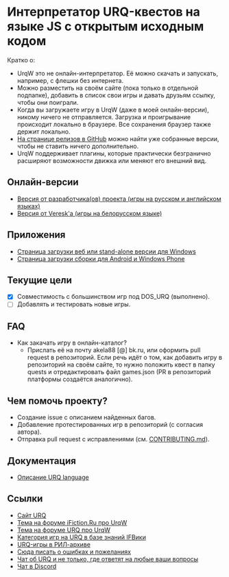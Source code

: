 # Интерпретатор URQ-квестов на языке JS с открытым исходным кодом

Кратко о:

* UrqW это не онлайн-интерпретатор. Её можно скачать и запускать, например, с флешки без интернета.
* Можно разместить на своём сайте (пока только в отдельной подпапке), добавить в список свои игры и давать друзьям ссылку, чтобы они поиграли.
* Когда вы загружаете игру в UrqW (даже в моей онлайн-версии), никому ничего не отправляется. Загрузка и проигрывание происходит локально в браузере. Все сохранения браузер также держит локально.
* [На странице релизов в GitHub](https://github.com/urqw/UrqW/releases) можно найти уже собранные версии, чтобы не ставить ничего дополнительно.
* UrqW поддерживает плагины, которые практически безгранично расширяют возможности движка или меняют его внешний вид.

## Онлайн-версии

* [Версия от разработчика(ов) проекта (игры на русском и английском языках)](https://urqw.github.io/UrqW/)
* [Версия от Veresk'а (игры на белорусском языке)](http://il.ideahost.by/game/UrqW-gh-pages/)

## Приложения

* [Страница загрузки веб или stand-alone версии для Windows](https://github.com/urqw/UrqW/releases)
* [Страница загрузки сборки для Android и Windows Phone](https://build.phonegap.com/apps/2457271/builds)

## Текущие цели

* [x] Совместимость с большинством игр под DOS_URQ (выполнено).
* [ ] Добавлять и тестировать новые игры.

## FAQ

* Как закачать игру в онлайн-каталог?
	- Прислать её на почту akela88 [@] bk.ru, или оформить pull request в репозиторий. Если речь идёт о том, как добавить игру в репозиторий на своём сайте, то нужно положить квест в папку quests и отредактировать файл games.json (PR в репозиторий платформы создаётся аналогично).
 
## Чем помочь проекту?

* Создание issue с описанием найденных багов.
* Добавление протестированных игр в репозиторий (с согласия автора).
* Отправка pull request с исправлениями (см. [CONTRIBUTING.md](CONTRIBUTING.md)).

## Документация

* [Описание URQ language](https://urqw.github.io/UrqW/docs/urql.html)

## Ссылки

* [Сайт URQ](http://urq.plut.info/)
* [Тема на форуме iFiction.Ru про UrqW](http://forum.ifiction.ru/viewtopic.php?id=2138)
* [Тема на форуме URQ про UrqW](http://urq.borda.ru/?1-0-0-00000495-000-0-0-1444755056)
* [Категория игр на URQ в базе знаний IFВики](https://ifwiki.ru/Категория:Игры_на_URQ)
* [URQ-игры в РИЛ-архиве](http://rilarhiv.ru/urq.htm)
* [Сюда писать о ошибках и пожеланиях](https://github.com/urqw/UrqW/issues)
* [Чат об URQ и не только, где ответят на любые ваши вопросы](https://client01.chat.mibbit.com/?url=irc%3A%2F%2Firc.forestnet.org%3A6662%2F%23urq)
* [Чат в Discord](https://discord.com/invite/P53ZhN5hEA)
